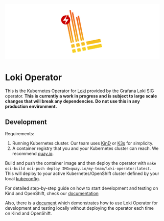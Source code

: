 ![](img/loki-operator.png)

# Loki Operator

This is the Kubernetes Operator for [Loki](https://grafana.com/docs/loki/latest/)
provided by the Grafana Loki SIG operator. **This is currently a work in
progress and is subject to large scale changes that will break any dependencies.
Do not use this in any production environment.**

## Development

Requirements:

  1. Running Kubernetes cluster. Our team uses
     [KinD](https://kind.sigs.k8s.io/docs/user/quick-start/) or
     [K3s](https://k3s.io/) for simplicity.
  1. A container registry that you and your Kubernetes cluster can reach. We
     recommend [quay.io](https://quay.io/signin/).

Build and push the container image and then deploy the operator with `make
oci-build oci-push deploy IMG=quay.io/my-team/loki-operator:latest`.  This will
deploy to your active Kubernetes/OpenShift cluster defined by your local
[kubeconfig](https://kubernetes.io/docs/concepts/configuration/organize-cluster-access-kubeconfig/).

For detailed step-by-step guide on how to start development and testing on Kind and OpenShift, 
check our [documentation](https://github.com/grafana/loki/blob/master/operator/docs/hack_loki_operator.md)

Also, there is a [document](https://github.com/grafana/loki/blob/master/operator/docs/hack_operator_make_run.md) which
demonstrates how to use Loki Operator for development and testing locally without deploying the operator each time on Kind and OpenShift.
